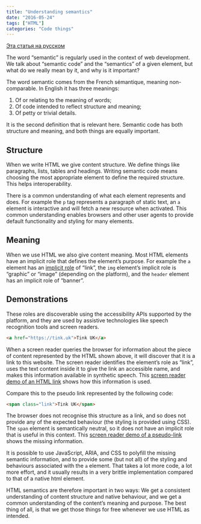 ```yaml
---
title: "Understanding semantics"
date: "2016-05-24"
tags: ["HTML"]
categories: "Code things"
---
```


[Эта статья на русском](http://css-live.ru/articles/ponimanie-semantiki.html)

The word “semantic” is regularly used in the context of web development. We talk about “semantic code” and the “semantics” of a given element, but what do we really mean by it, and why is it important?

The word semantic comes from the French sémantique, meaning non-comparable. In English it has three meanings:

1. Of or relating to the meaning of words;
2. Of code intended to reflect structure and meaning;
3. Of petty or trivial details.

It is the second definition that is relevant here. Semantic code has both structure and meaning, and both things are equally important.

## Structure

When we write HTML we give content structure. We define things like paragraphs, lists, tables and headings. Writing semantic code means choosing the most appropriate element to define the required structure. This helps interoperability.

There is a common understanding of what each element represents and does. For example the `p` tag represents a paragraph of static text, an `a` element is interactive and will fetch a new resource when activated. This common understanding enables browsers and other user agents to provide default functionality and styling for many elements.

## Meaning

When we use HTML we also give content meaning. Most HTML elements have an implicit role that defines the element’s purpose. For example the `a` element has an [implicit role](https://www.w3.org/TR/html-aam-1.0/) of “link”, the `img` element’s implicit role is “graphic” or “image” (depending on the platform), and the `header` element has an implicit role of “banner”.

## Demonstrations

These roles are discoverable using the accessibility APIs supported by the platform, and they are used by assistive technologies like speech recognition tools and screen readers.

```html
<a href="https://tink.uk">Tink UK</a>
```

When a screen reader queries the browser for information about the piece of content represented by the HTML shown above, it will discover that it is a link to this website. The screen reader identifies the element’s role as “link”, uses the text content inside it to give the link an accessible name, and makes this information available in synthetic speech. This [screen reader demo of an HTML link](https://www.youtube.com/watch?v=uGlFlv6UWHY) shows how this information is used.

Compare this to the pseudo link represented by the following code:

```html
<span class="link">Tink UK</span>
```

The browser does not recognise this structure as a link, and so does not provide any of the expected behaviour (the styling is provided using CSS). The `span` element is semantically neutral, so it does not have an implicit role that is useful in this context. This [screen reader demo of a pseudo-link](https://www.youtube.com/watch?v=xs7Xh7011m4) shows the missing information.

It is possible to use JavaScript, ARIA, and CSS to polyfill the missing semantic information, and to provide some (but not all) of the styling and behaviours associated with the `a` element. That takes a lot more code, a lot more effort, and it usually results in a very brittle implementation compared to that of a native html element.

HTML semantics are therefore important in two ways: We get a consistent understanding of content structure and native behaviour, and we get a common understanding of the content’s meaning and purpose. The best thing of all, is that we get those things for free whenever we use HTML as intended.

